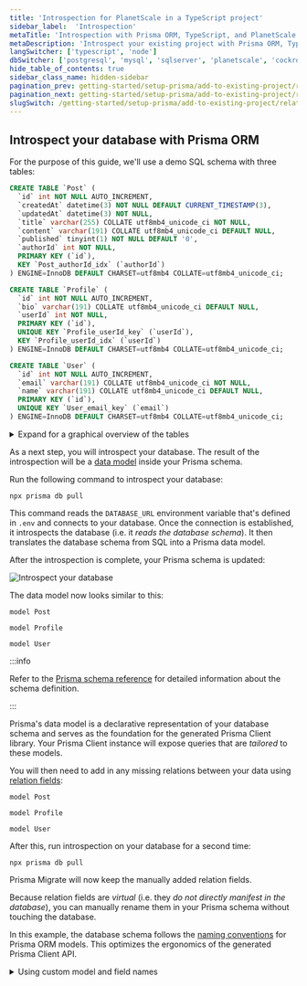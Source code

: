 ```yaml
---
title: 'Introspection for PlanetScale in a TypeScript project'
sidebar_label:  'Introspection'
metaTitle: 'Introspection with Prisma ORM, TypeScript, and PlanetScale'
metaDescription: 'Introspect your existing project with Prisma ORM, TypeScript, and PlanetScale'
langSwitcher: ['typescript', 'node']
dbSwitcher: ['postgresql', 'mysql', 'sqlserver', 'planetscale', 'cockroachdb']
hide_table_of_contents: true
sidebar_class_name: hidden-sidebar
pagination_prev: getting-started/setup-prisma/add-to-existing-project/relational-databases/connect-your-database-typescript-planetscale
pagination_next: getting-started/setup-prisma/add-to-existing-project/relational-databases/install-prisma-client-typescript-planetscale
slugSwitch: /getting-started/setup-prisma/add-to-existing-project/relational-databases/introspection-
---
```


## Introspect your database with Prisma ORM

For the purpose of this guide, we'll use a demo SQL schema with three tables:

```sql no-lines
CREATE TABLE `Post` (
  `id` int NOT NULL AUTO_INCREMENT,
  `createdAt` datetime(3) NOT NULL DEFAULT CURRENT_TIMESTAMP(3),
  `updatedAt` datetime(3) NOT NULL,
  `title` varchar(255) COLLATE utf8mb4_unicode_ci NOT NULL,
  `content` varchar(191) COLLATE utf8mb4_unicode_ci DEFAULT NULL,
  `published` tinyint(1) NOT NULL DEFAULT '0',
  `authorId` int NOT NULL,
  PRIMARY KEY (`id`),
  KEY `Post_authorId_idx` (`authorId`)
) ENGINE=InnoDB DEFAULT CHARSET=utf8mb4 COLLATE=utf8mb4_unicode_ci;

CREATE TABLE `Profile` (
  `id` int NOT NULL AUTO_INCREMENT,
  `bio` varchar(191) COLLATE utf8mb4_unicode_ci DEFAULT NULL,
  `userId` int NOT NULL,
  PRIMARY KEY (`id`),
  UNIQUE KEY `Profile_userId_key` (`userId`),
  KEY `Profile_userId_idx` (`userId`)
) ENGINE=InnoDB DEFAULT CHARSET=utf8mb4 COLLATE=utf8mb4_unicode_ci;

CREATE TABLE `User` (
  `id` int NOT NULL AUTO_INCREMENT,
  `email` varchar(191) COLLATE utf8mb4_unicode_ci NOT NULL,
  `name` varchar(191) COLLATE utf8mb4_unicode_ci DEFAULT NULL,
  PRIMARY KEY (`id`),
  UNIQUE KEY `User_email_key` (`email`)
) ENGINE=InnoDB DEFAULT CHARSET=utf8mb4 COLLATE=utf8mb4_unicode_ci;
```

<details>
<summary>Expand for a graphical overview of the tables</summary>

**Post**

| Column name | Type           | Primary key | Foreign key | Required | Default            |
| :---------- | :------------- | :---------- | :---------- | :------- | :----------------- |
| `id`        | `int`          | **✔️**      | No          | **✔️**   | _autoincrementing_ |
| `createdAt` | `datetime(3)`  | No          | No          | **✔️**   | `now()`            |
| `updatedAt` | `datetime(3)`  | No          | No          | **✔️**   |                    |
| `title`     | `varchar(255)` | No          | No          | **✔️**   | -                  |
| `content`   | `varchar(191)` | No          | No          | No       | -                  |
| `published` | `tinyint(1)`   | No          | No          | **✔️**   | `false`            |
| `authorId`  | `int`          | No          | No          | **✔️**   | -                  |

**Profile**

| Column name | Type           | Primary key | Foreign key | Required | Default            |
| :---------- | :------------- | :---------- | :---------- | :------- | :----------------- |
| `id`        | `int`          | **✔️**      | No          | **✔️**   | _autoincrementing_ |
| `bio`       | `varchar(191)` | No          | No          | No       | -                  |
| `userId`    | `int`          | No          | No          | **✔️**   | -                  |

**User**

| Column name | Type           | Primary key | Foreign key | Required | Default            |
| :---------- | :------------- | :---------- | :---------- | :------- | :----------------- |
| `id`        | `int`          | **✔️**      | No          | **✔️**   | _autoincrementing_ |
| `name`      | `varchar(191)` | No          | No          | No       | -                  |
| `email`     | `varchar(191)` | No          | No          | **✔️**   | -                  |

</details>

As a next step, you will introspect your database. The result of the introspection will be a [data model](/orm/prisma-schema/data-model/models) inside your Prisma schema.

Run the following command to introspect your database:

```terminal copy
npx prisma db pull
```

This command reads the `DATABASE_URL` environment variable that's defined in `.env` and connects to your database. Once the connection is established, it introspects the database (i.e. it _reads the database schema_). It then translates the database schema from SQL into a Prisma data model.

After the introspection is complete, your Prisma schema is updated:

![Introspect your database](/img/getting-started/prisma-db-pull-generate-schema.png)

The data model now looks similar to this:

```prisma file=prisma/schema.prisma showLineNumbers
model Post 

model Profile 

model User 
```

:::info

Refer to the [Prisma schema reference](/orm/reference/prisma-schema-reference) for detailed information about the schema definition.

:::

Prisma's data model is a declarative representation of your database schema and serves as the foundation for the generated Prisma Client library. Your Prisma Client instance will expose queries that are _tailored_ to these models.

You will then need to add in any missing relations between your data using [relation fields](/orm/prisma-schema/data-model/relations#relation-fields):

```prisma file=prisma/schema.prisma highlight=8,17,27,28;add showLineNumbers
model Post 

model Profile 

model User 
```

After this, run introspection on your database for a second time:

```terminal copy
npx prisma db pull
```

Prisma Migrate will now keep the manually added relation fields.

Because relation fields are _virtual_ (i.e. they _do not directly manifest in the database_), you can manually rename them in your Prisma schema without touching the database.

In this example, the database schema follows the [naming conventions](/orm/reference/prisma-schema-reference#naming-conventions) for Prisma ORM models. This optimizes the ergonomics of the generated Prisma Client API.

<details>
<summary> Using custom model and field names </summary>

Sometimes though, you may want to make additional changes to the names of the columns and tables that are exposed in the Prisma Client API. A common example is to translate _snake_case_ notation which is often used in database schemas into _PascalCase_ and _camelCase_ notations which feel more natural for JavaScript/TypeScript developers.

Assume you obtained the following model from introspection that's based on _snake_case_ notation:

```prisma no-lines
model my_user 
```

If you generated a Prisma Client API for this model, it would pick up the _snake_case_ notation in its API:

```ts no-lines
const user = await prisma.my_user.create(,
})
```

If you don't want to use the table and column names from your database in your Prisma Client API, you can configure them with [`@map` and `@@map`](/orm/prisma-schema/data-model/models#mapping-model-names-to-tables-or-collections):

```prisma no-lines
model MyUser 
```

With this approach, you can name your model and its fields whatever you like and use the `@map` (for field names) and `@@map` (for models names) to point to the underlying tables and columns. Your Prisma Client API now looks as follows:

```ts no-lines
const user = await prisma.myUser.create(,
})
```

Learn more about this on the [Configuring your Prisma Client API](/orm/prisma-client/setup-and-configuration/custom-model-and-field-names) page.

</details>